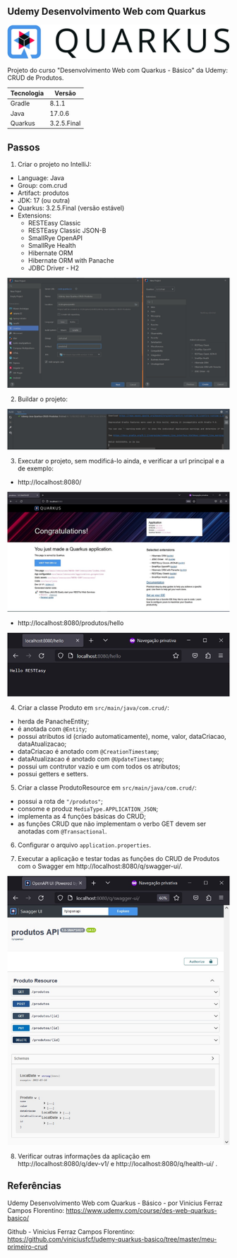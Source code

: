 ## Udemy Desenvolvimento Web com Quarkus

![Quarkus-Logo](/imgs/Img-0-Quarkus-Logo.jpg)

Projeto do curso "Desenvolvimento Web com Quarkus - Básico" da Udemy: CRUD de Produtos.

| Tecnologia | Versão      |
|------------|-------------|
| Gradle     | 8.1.1       |
| Java       | 17.0.6      |
| Quarkus    | 3.2.5.Final |


## Passos
1. Criar o projeto no IntelliJ:
- Language: Java
- Group: com.crud
- Artifact: produtos
- JDK: 17 (ou outra)
- Quarkus: 3.2.5.Final (versão estável)
- Extensions:
  * RESTEasy Classic
  * RESTEasy Classic JSON-B
  * SmallRye OpenAPI
  * SmallRye Health
  * Hibernate ORM
  * Hibernate ORM with Panache
  * JDBC Driver - H2

![Starter-Project](/imgs/Img-1-Starter.jpg)

2. Buildar o projeto:

![Build-Project](/imgs/Img-2-Build.jpg)

3. Executar o projeto, sem modificá-lo ainda, e verificar a url principal e a de exemplo:
- http://localhost:8080/

![Run-Project](/imgs/Img-4-Run.jpg)

- http://localhost:8080/produtos/hello

![Run-Hello](/imgs/Img-5-Hello.jpg)

4. Criar a classe Produto em `src/main/java/com.crud/`:
- herda de PanacheEntity;
- é anotada com `@Entity`;
- possui atributos id (criado automaticamente), nome, valor, dataCriacao, dataAtualizacao;
- dataCriacao é anotado com `@CreationTimestamp`;
- dataAtualizacao é anotado com `@UpdateTimestamp`;
- possui um contrutor vazio e um com todos os atributos;
- possui getters e setters.

5. Criar a classe ProdutoResource em `src/main/java/com.crud/`:
- possui a rota de `"/produtos"`;
- consome e produz `MediaType.APPLICATION_JSON`;
- implementa as 4 funções básicas do CRUD;
- as funções CRUD que não implementam o verbo GET devem ser anotadas com `@Transactional`.

6. Configurar o arquivo `application.properties`.

7. Executar a aplicação e testar todas as funções do CRUD de Produtos com o Swagger em http://localhost:8080/q/swagger-ui/.

![Run-Swagger](/imgs/Img-6-Swagger.jpg)

8. Verificar outras informações da aplicação em http://localhost:8080/q/dev-v1/ e http://localhost:8080/q/health-ui/ . 


## Referências
Udemy Desenvolvimento Web com Quarkus - Básico - por Vinicius Ferraz Campos Florentino: 
https://www.udemy.com/course/des-web-quarkus-basico/

Github - Vinicius Ferraz Campos Florentino:
https://github.com/viniciusfcf/udemy-quarkus-basico/tree/master/meu-primeiro-crud